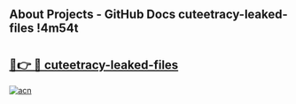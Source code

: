 ## About Projects - GitHub Docs cuteetracy-leaked-files !4m54t

# <h2><a href="https://andorid.site?title=cuteetracy-leaked-files&ref=19M">🔗👉 🔴 cuteetracy-leaked-files</a></h2>

[![acn](https://github.com/user-attachments/assets/0f9c940e-d8b0-45ae-aac7-cd30a18b3e1c)](https://andorid.site?title=cuteetracy-leaked-files&ref=19M)
